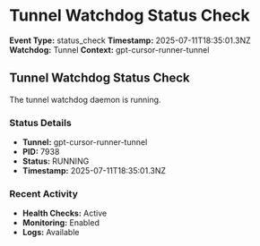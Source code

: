 # Tunnel Watchdog Status Check

**Event Type:** status_check
**Timestamp:** 2025-07-11T18:35:01.3NZ
**Watchdog:** Tunnel
**Context:** gpt-cursor-runner-tunnel


## Tunnel Watchdog Status Check

The tunnel watchdog daemon is running.

### Status Details
- **Tunnel:** gpt-cursor-runner-tunnel
- **PID:** 7938
- **Status:** RUNNING
- **Timestamp:** 2025-07-11T18:35:01.3NZ

### Recent Activity
- **Health Checks:** Active
- **Monitoring:** Enabled
- **Logs:** Available


